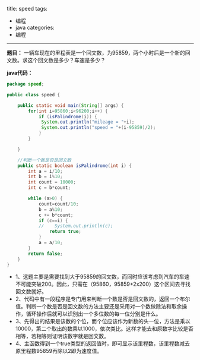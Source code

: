 title: speed
tags:
- 编程
- java
categories:
- 编程
---


**题目：** 一辆车现在的里程表是一个回文数，为95859，两个小时后是一个新的回文数。求这个回文数是多少？车速是多少？

**java代码：**
```java
package speed;

public class speed {

    public static void main(String[] args) {
        for(int i=95860;i<96200;i++) {           
            if (isPalindrome(i)) {
             System.out.println("mileage = "+i);
             System.out.println("speed = "+(i-95859)/2);
            }
        }

    }

    //判断一个数是否是回文数
    public static boolean isPalindrome(int i) {
        int a = i/10;
        int b = i%10;
        int count = 10000;
        int c = b*count;

        while (a>0) {
            count=count/10;
            b = a%10;
            c += b*count;          
            if (c==i) {
            //    System.out.println(c);
                return true;
            }
            a = a/10;
        }      
        return false;
    }
}

```
- 1、这题主要是需要找到大于95859的回文数，而同时应该考虑到汽车的车速不可能突破200。因此，只需在（95860，95859+2x200）这个区间去寻找回文数就好。
- 2、代码中有一段程序是专门用来判断一个数是否是回文数的，返回一个布尔值。判断一个数是否是回文数的方法主要还是采用对一个数做除法和取余操作，循环操作后就可以识别出一个多位数的每一位分别是什么。
- 3、先得出的结果是该数的个位，而个位应该作为新数的头一位，方法是乘以10000，第二个取出的数乘以1000，依次类比。这样才能去和原数字比较是否相等，若相等则证明该数字就是回文数。
- 4、主函数得到一个true类型的返回值时，即可显示该里程数，该里程数减去原里程数95859再除以2即为速度值。
